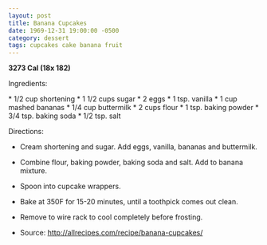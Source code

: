 ```yaml
---
layout: post
title: Banana Cupcakes
date: 1969-12-31 19:00:00 -0500
category: dessert
tags: cupcakes cake banana fruit
---
```

<b>3273 Cal (18x 182)</b>
<p>Ingredients:</p>
* 1/2 cup shortening
* 1 1/2 cups sugar
* 2 eggs
* 1 tsp. vanilla
* 1 cup mashed bananas
* 1/4 cup buttermilk
* 2 cups flour
* 1 tsp. baking powder
* 3/4 tsp. baking soda
* 1/2 tsp. salt

<p>Directions:</p>

* Cream shortening and sugar.  Add eggs, vanilla, bananas and buttermilk.
* Combine flour, baking powder, baking soda and salt.  Add to banana mixture.
* Spoon into cupcake wrappers.
* Bake at 350F for 15-20 minutes, until a toothpick comes out clean.
* Remove to wire rack to cool completely before frosting.

* Source: http://allrecipes.com/recipe/banana-cupcakes/ 
